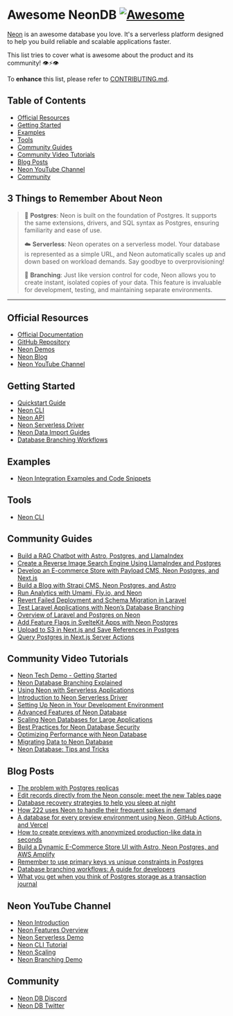 # Awesome NeonDB   [![Awesome](https://awesome.re/badge-flat.svg)](https://awesome.re)

[Neon](https://neon.tech) is an awesome database you love. It's a serverless platform designed to help you build reliable and scalable applications faster.

This list tries to cover what is awesome about the product and its community! 👁⚡️👁

To **enhance** this list, please refer to [CONTRIBUTING.md](CONTRIBUTING.md).

## Table of Contents
- [Official Resources](#official-resources)
- [Getting Started](#getting-started)
- [Examples](#examples)
- [Tools](#tools)
- [Community Guides](#community-guides)
- [Community Video Tutorials](#community-video-tutorials)
- [Blog Posts](#blog-posts)
- [Neon YouTube Channel](#neon-youtube-channel)
- [Community](#community)

## 3 Things to Remember About Neon

> 🐘 **Postgres**: Neon is built on the foundation of Postgres. It supports the same extensions, drivers, and SQL syntax as Postgres, ensuring familiarity and ease of use.
>
> ☁️ **Serverless**: Neon operates on a serverless model. Your database is represented as a simple URL, and Neon automatically scales up and down based on workload demands. Say goodbye to overprovisioning!
>
> 🌱 **Branching**: Just like version control for code, Neon allows you to create instant, isolated copies of your data. This feature is invaluable for development, testing, and maintaining separate environments.

---

## Official Resources
- [Official Documentation](https://neon.tech/docs)
- [GitHub Repository](https://github.com/neondatabase/neon)
- [Neon Demos](https://neon.tech/demos)
- [Neon Blog](https://neon.tech/blog)
- [Neon YouTube Channel](https://www.youtube.com/@neondatabase)

## Getting Started
- [Quickstart Guide](https://neon.tech/docs/get-started-with-neon/signing-up)
- [Neon CLI](https://neon.tech/docs/reference/neon-cli)
- [Neon API](https://api-docs.neon.tech/reference/getting-started-with-neon-api)
- [Neon Serverless Driver](https://neon.tech/docs/serverless/serverless-driver)
- [Neon Data Import Guides](https://neon.tech/docs/import/import-intro)
- [Database Branching Workflows](https://neon.tech/flow)

## Examples

- [Neon Integration Examples and Code Snippets](https://github.com/neondatabase/examples)

## Tools

- [Neon CLI](https://github.com/neondatabase/cli)

## Community Guides

- [Build a RAG Chatbot with Astro, Postgres, and LlamaIndex](https://neon.tech/guides/build-a-rag-chatbot-with-astro-postgres-and-llamaindex)
- [Create a Reverse Image Search Engine Using LlamaIndex and Postgres](https://neon.tech/guides/using-llamaindex-with-postgres-to-build-your-own-reverse-image-search-engine)
- [Develop an E-commerce Store with Payload CMS, Neon Postgres, and Next.js](https://neon.tech/guides/using-payload-cms-with-neon-postgres-to-build-an-e-commerce-store-in-next-js)
- [Build a Blog with Strapi CMS, Neon Postgres, and Astro](https://neon.tech/guides/using-strapi-cms-with-neon-postgres-and-astro-to-build-a-blog)
- [Run Analytics with Umami, Fly.io, and Neon](https://neon.tech/guides/run-your-own-analytics-with-umami-flyio-and-neon)
- [Revert Failed Deployment and Schema Migration in Laravel](https://neon.tech/guides/reverting-a-failed-deployment-and-schema-migration-in-laravel)
- [Test Laravel Applications with Neon’s Database Branching](https://neon.tech/guides/testing-laravel-applications-with-neons-database-branching)
- [Overview of Laravel and Postgres on Neon](https://neon.tech/guides/an-overview-of-laravel-and-postgres-on-neon)
- [Add Feature Flags in SvelteKit Apps with Neon Postgres](https://neon.tech/guides/add-feature-flags-in-sveltekit-apps-with-neon-postgres)
- [Upload to S3 in Next.js and Save References in Postgres](https://neon.tech/guides/how-to-upload-to-s3-in-next-js-and-save-references-in-postgres)
- [Query Postgres in Next.js Server Actions](https://neon.tech/guides/query-postgres-in-next-js-server-actions)

## Community Video Tutorials

- [Neon Tech Demo - Getting Started](https://www.youtube.com/watch?v=JtgwiJggOU0)
- [Neon Database Branching Explained](https://www.youtube.com/watch?v=hFULG1Dx8wo)
- [Using Neon with Serverless Applications](https://www.youtube.com/watch?v=9pCsyBlpmrc&t=2s)
- [Introduction to Neon Serverless Driver](https://www.youtube.com/watch?v=_LF-IvJsr5Y)
- [Setting Up Neon in Your Development Environment](https://www.youtube.com/watch?v=cxgAN7T3rq8)
- [Advanced Features of Neon Database](https://www.youtube.com/watch?v=XkOXNlHJP6M&t=6125s)
- [Scaling Neon Databases for Large Applications](https://www.youtube.com/watch?v=jXyTIQOfTTk&t=7838s)
- [Best Practices for Neon Database Security](https://www.youtube.com/watch?v=W-Bd7nzzz3o&t=426s)
- [Optimizing Performance with Neon Database](https://www.youtube.com/watch?v=N_uNKAus0II&t=6387s)
- [Migrating Data to Neon Database](https://www.youtube.com/watch?v=duMr6MTViUY)
- [Neon Database: Tips and Tricks](https://www.youtube.com/watch?v=T23Dv69j1JU)

## Blog Posts

- [The problem with Postgres replicas](https://neon.tech/blog/the-problem-with-postgres-replicas)
- [Edit records directly from the Neon console: meet the new Tables page](https://neon.tech/blog/edit-records-directly-from-the-neon-console)
- [Database recovery strategies to help you sleep at night](https://neon.tech/blog/database-recovery-strategies-to-help-you-sleep-at-night)
- [How 222 uses Neon to handle their frequent spikes in demand](https://neon.tech/blog/how-222-uses-neon-to-handle-their-frequent-spikes-in-demand)
- [A database for every preview environment using Neon, GitHub Actions, and Vercel](https://neon.tech/blog/a-database-for-every-preview-environment-using-neon-github-actions-and-vercel)
- [How to create previews with anonymized production-like data in seconds](https://neon.tech/blog/how-to-create-previews-with-anonymized-production-like-data-in-seconds)
- [Build a Dynamic E-Commerce Store UI with Astro, Neon Postgres, and AWS Amplify](https://neon.tech/blog/build-a-dynamic-e-commerce-store-ui-with-astro-neon-postgres-and-aws-amplify)
- [Remember to use primary keys vs unique constraints in Postgres](https://neon.tech/blog/remember-to-use-primary-keys-vs-unique-constraints-in-postgres)
- [Database branching workflows: A guide for developers](https://neon.tech/blog/database-branching-workflows-a-guide-for-developers)
- [What you get when you think of Postgres storage as a transaction journal](https://neon.tech/blog/what-you-get-when-you-think-of-postgres-storage-as-a-transaction-journal)


## Neon YouTube Channel

- [Neon Introduction](https://www.youtube.com/watch?v=EB0Nu_e9wCs)
- [Neon Features Overview](https://www.youtube.com/watch?v=I6DCo5RwHBE&t=474s)
- [Neon Serverless Demo](https://www.youtube.com/watch?v=kvIK2NpuF2I)
- [Neon CLI Tutorial](https://www.youtube.com/watch?v=i_mAHOhpBSA)
- [Neon Scaling](https://www.youtube.com/watch?v=atuu5XWkHBI)
- [Neon Branching Demo](https://www.youtube.com/watch?v=MSdHFUCeQ8g)

## Community
- [Neon DB Discord](https://neon.tech/discord)
- [Neon DB Twitter](https://x.com/neondatabase)

